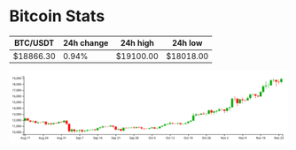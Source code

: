 # Bitcoin Stats

BTC/USDT|24h change|24h high|24h low|
|---|---|---|---|
|$18866.30|0.94%|$19100.00|$18018.00|

<img src="./chart.svg">
